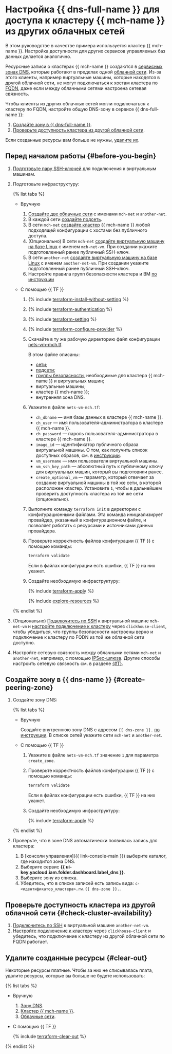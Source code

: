 # Настройка {{ dns-full-name }} для доступа к кластеру {{ mch-name }} из других облачных сетей


В этом руководстве в качестве примера используется кластер {{ mch-name }}. Настройка доступности для других сервисов управляемых баз данных делается аналогично.

Ресурсные записи о кластерах {{ mch-name }} создаются в [сервисных зонах DNS](../../../dns/concepts/dns-zone.md#service-zones), которые работают в пределах одной [облачной сети](../../../vpc/concepts/network.md#network). Из-за этого клиенты, например виртуальные машины, которые находятся в другой облачной сети, не могут подключаться к хостам кластера по [FQDN](../../../managed-clickhouse/concepts/network.md#hostname), даже если между облачными сетями настроена сетевая связность.

Чтобы клиенты из других облачных сетей могли подключаться к кластеру по FQDN, настройте общую DNS-зону в сервисе {{ dns-full-name }}:

1. [Создайте зону в {{ dns-full-name }}](#create-peering-zone).
1. [Проверьте доступность кластера из другой облачной сети](#check-cluster-availability).

Если созданные ресурсы вам больше не нужны, [удалите их](#clear-out).

## Перед началом работы {#before-you-begin}

1. [Подготовьте пару SSH-ключей](../../../compute/operations/vm-connect/ssh.md#creating-ssh-keys) для подключения к виртуальным машинам.
1. Подготовьте инфраструктуру:

    {% list tabs %}

    - Вручную

        1. [Создайте две облачные сети](../../../vpc/operations/network-create.md) с именами `mch-net` и `another-net`.
        1. В каждой сети [создайте подсеть](../../../vpc/operations/subnet-create.md).
        1. В сети `mch-net` [создайте кластер](../../../managed-clickhouse/operations/cluster-create.md) {{ mch-name }} любой подходящей конфигурации с хостами без публичного доступа.
        1. (Опционально) В сети `mch-net` [создайте виртуальную машину на базе Linux](../../../compute/operations/vm-create/create-linux-vm.md) с именем `mch-net-vm`. При создании укажите подготовленный ранее публичный SSH-ключ.
        1. В сети `another-net` [создайте виртуальную машину на базе Linux](../../../compute/operations/vm-create/create-linux-vm.md) с именем `another-net-vm`. При создании укажите подготовленный ранее публичный SSH-ключ.
        1. Настройте правила групп безопасности кластера и ВМ [по инструкции](../../../managed-clickhouse/operations/connect/index.md#configuring-security-groups)

    - С помощью {{ TF }}

        1. {% include [terraform-install-without-setting](../../../_includes/mdb/terraform/install-without-setting.md) %}
        1. {% include [terraform-authentication](../../../_includes/mdb/terraform/authentication.md) %}
        1. {% include [terraform-setting](../../../_includes/mdb/terraform/setting.md) %}
        1. {% include [terraform-configure-provider](../../../_includes/mdb/terraform/configure-provider.md) %}

        1. Скачайте в ту же рабочую директорию файл конфигурации [nets-vm-mch.tf](https://github.com/yandex-cloud-examples/yc-dns-for-managed-clickhouse/blob/main/nets-vm-mch.tf).

            В этом файле описаны:

            * [сети](../../../vpc/concepts/network.md#network);
            * [подсети](../../../vpc/concepts/network.md#subnet);
            * [группы безопасности](../../../vpc/concepts/security-groups.md), необходимые для кластера {{ mch-name }} и виртуальных машин;
            * виртуальные машины;
            * кластер {{ mch-name }};
            * внутренняя зона DNS.

        1. Укажите в файле `nets-vm-mch.tf`:

            * `ch_dbname` — имя базы данных в кластере {{ mch-name }}.
            * `ch_user` — имя пользователя-администратора в кластере {{ mch-name }}.
            * `ch_password` — пароль пользователя-администратора в кластере {{ mch-name }}.
            * `image_id` — идентификатор публичного образа виртуальной машины. О том, как получить список доступных образов, см. в [инструкции](../../../compute/operations/images-with-pre-installed-software/get-list.md).
            * `vm_username` — имя пользователя виртуальной машины.
            * `vm_ssh_key_path` — абсолютный путь к публичному ключу для виртуальных машин, который вы подготовили ранее.
            * `create_optional_vm` — параметр, который отвечает за создание виртуальной машины в той же сети, в которой расположен кластер. Установите `1`, чтобы в дальнейшем проверить доступность кластера из той же сети (опционально).

        1. Выполните команду `terraform init` в директории с конфигурационными файлами. Эта команда инициализирует провайдер, указанный в конфигурационном файле, и позволяет работать с ресурсами и источниками данных провайдера.
        1. Проверьте корректность файлов конфигурации {{ TF }} с помощью команды:

            ```bash
            terraform validate
            ```

            Если в файлах конфигурации есть ошибки, {{ TF }} на них укажет.

        1. Создайте необходимую инфраструктуру:

            {% include [terraform-apply](../../../_includes/mdb/terraform/apply.md) %}

            {% include [explore-resources](../../../_includes/mdb/terraform/explore-resources.md) %}

    {% endlist %}

1. (Опционально) [Подключитесь по SSH](../../../compute/operations/vm-connect/ssh.md#vm-connect) к виртуальной машине `mch-net-vm` и [настройте подключение к кластеру](../../../managed-clickhouse/operations/connect/clients.md) через `clickhouse-client`, чтобы убедиться, что группы безопасности настроены верно и подключение к кластеру по FQDN из той же облачной сети доступно.
1. Настройте сетевую связность между облачными сетями `mch-net` и `another-net`, например, с помощью [IPSec-шлюза](../../../tutorials/routing/ipsec/index.md). Другие способы настроить сетевую связность см. в разделе [{#T}](../../../tutorials/routing/index.md).

## Создайте зону в {{ dns-name }} {#create-peering-zone}

1. Создайте зону DNS:

    {% list tabs %}

    - Вручную

        Создайте внутреннюю зону DNS с адресом `{{ dns-zone }}.` [по инструкции](../../../dns/operations/zone-create-private.md). В списке сетей укажите сети `mch-net` и `another-net`.

    - С помощью {{ TF }}

        1. Укажите в файле `nets-vm-mch.tf` значение `1` для параметра `create_zone`.

        1. Проверьте корректность файлов конфигурации {{ TF }} с помощью команды:

            ```bash
            terraform validate
            ```

            Если в файлах конфигурации есть ошибки, {{ TF }} на них укажет.

        1. Создайте необходимую инфраструктуру:

            {% include [terraform-apply](../../../_includes/mdb/terraform/apply.md) %}

    {% endlist %}

1. Проверьте, что в зоне DNS автоматически появилась запись для кластера:

    1. В [консоли управления]({{ link-console-main }}) выберите каталог, где находится зона DNS.
    1. Выберите сервис **{{ ui-key.yacloud.iam.folder.dashboard.label_dns }}**.
    1. Выберите зону из списка.
    1. Убедитесь, что в списке записей есть запись вида: `c-<идентификатор_кластера>.rw.{{ dns-zone }}.`.

## Проверьте доступность кластера из другой облачной сети {#check-cluster-availability}

1. [Подключитесь по SSH](../../../compute/operations/vm-connect/ssh.md#vm-connect) к виртуальной машине `another-net-vm`.
1. [Настройте подключение к кластеру](../../../managed-clickhouse/operations/connect/clients.md) через `clickhouse-client` и убедитесь, что подключение к кластеру из другой облачной сети по FQDN работает.

## Удалите созданные ресурсы {#clear-out}

Некоторые ресурсы платные. Чтобы за них не списывалась плата, удалите ресурсы, которые вы больше не будете использовать:

{% list tabs %}

- Вручную

    1. [Зону DNS](../../../dns/operations/zone-delete.md).
    1. [Кластер {{ mch-name }}](../../../managed-clickhouse/operations/cluster-delete.md).
    1. [Облачные сети](../../../vpc/operations/network-delete.md).

- С помощью {{ TF }}

    {% include [terraform-clear-out](../../../_includes/mdb/terraform/clear-out.md) %}

{% endlist %}

